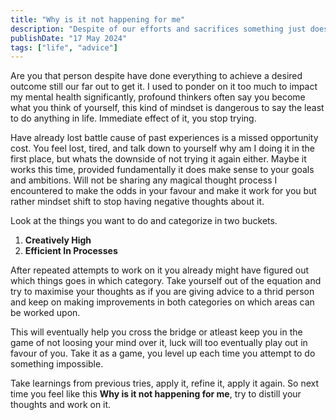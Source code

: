 ```yaml
---
title: "Why is it not happening for me"
description: "Despite of our efforts and sacrifices something just does not work in our favour"
publishDate: "17 May 2024"
tags: ["life", "advice"]
---
```


Are you that person despite have done everything to achieve a desired outcome still our far out to get it. I used to ponder on it too much to impact my mental health significantly, profound thinkers often say you become what you think of yourself, this kind of mindset is dangerous to say the least to do anything in life. Immediate effect of it, you stop trying.

Have already lost battle cause of past experiences is a missed opportunity cost. You feel lost, tired, and talk down to yourself why am I doing it in the first place, but whats the downside of not trying it again either. Maybe it works this time, provided fundamentally it does make sense to your goals and ambitions. Will not be sharing any magical thought process I encountered to make the odds in your favour and make it work for you but rather mindset shift to stop having negative thoughts about it.

Look at the things you want to do and categorize in two buckets.

1. **Creatively High**
2. **Efficient In Processes**

After repeated attempts to work on it you already might have figured out which things goes in which category. Take yourself out of the equation and try to maximise your thoughts as if you are giving advice to a thrid person and keep on making improvements in both categories on which areas can be worked upon.

This will eventually help you cross the bridge or atleast keep you in the game of not loosing your mind over it, luck will too eventually play out in favour of you. Take it as a game, you level up each time you attempt to do something impossible.

Take learnings from previous tries, apply it, refine it, apply it again. So next time you feel like this **Why is it not happening for me**, try to distill your thoughts and work on it.
